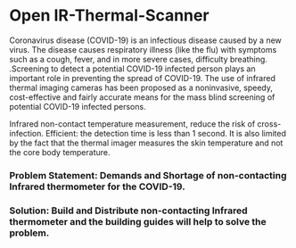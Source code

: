 # Open IR-Thermal-Scanner

Coronavirus disease (COVID-19) is an infectious disease caused by a new virus. The disease causes respiratory illness (like the flu) with symptoms such as a cough, fever, and in more severe cases, difficulty breathing. .Screening to detect a potential COVID-19 infected person plays an important role in preventing the spread of COVID-19. The use of infrared thermal imaging cameras has been proposed as a noninvasive, speedy, cost-effective and fairly accurate means for the mass blind screening of potential COVID-19 infected persons. 

Infrared non-contact temperature measurement, reduce the risk of cross-infection. Efficient: the detection time is less than 1 second.  It is also limited by the fact that the thermal imager measures the skin temperature and not the core body temperature. 

### Problem Statement: Demands and Shortage of non-contacting Infrared thermometer for the COVID-19. 
### Solution: Build and Distribute non-contacting Infrared thermometer and the building guides will help to solve the problem. 




